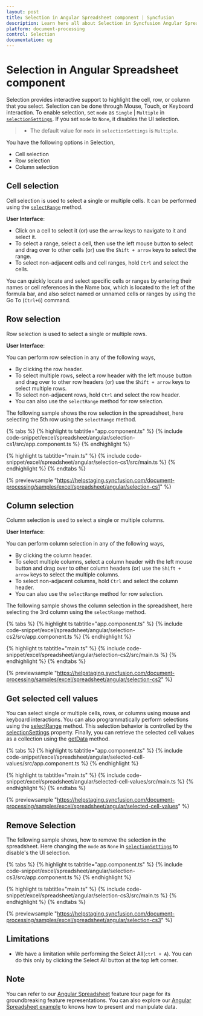 ```yaml
---
layout: post
title: Selection in Angular Spreadsheet component | Syncfusion
description: Learn here all about Selection in Syncfusion Angular Spreadsheet component of Syncfusion Essential JS 2 and more.
platform: document-processing
control: Selection 
documentation: ug
---
```


# Selection in Angular Spreadsheet component

Selection provides interactive support to highlight the cell, row, or column that you select. Selection can be done through Mouse, Touch, or Keyboard interaction. To enable selection, set `mode` as `Single` | `Multiple` in [`selectionSettings`](https://ej2.syncfusion.com/angular/documentation/api/spreadsheet/#selectionsettings). If you set `mode` to `None`, it disables the UI selection.

> * The default value for `mode` in  `selectionSettings` is `Multiple`.

You have the following options in Selection,

* Cell selection
* Row selection
* Column selection

## Cell selection

Cell selection is used to select a single or multiple cells. It can be performed using the [`selectRange`](https://ej2.syncfusion.com/angular/documentation/api/spreadsheet/#selectrange) method.

**User Interface**:

* Click on a cell to select it (or) use the `arrow` keys to navigate to it and select it.
* To select a range, select a cell, then use the left mouse button to select and drag over to other cells (or) use the `Shift + arrow` keys to select the range.
* To select non-adjacent cells and cell ranges, hold `Ctrl` and select the cells.

You can quickly locate and select specific cells or ranges by entering their names or cell references in the Name box, which is located to the left of the formula bar, and also select named or unnamed cells or ranges by using the Go To (`Ctrl+G`) command.

## Row selection

Row selection is used to select a single or multiple rows.

**User Interface**:

You can perform row selection in any of the following ways,

* By clicking the row header.
* To select multiple rows, select a row header with the left mouse button and drag over to other row headers (or) use the `Shift + arrow` keys to select multiple rows.
* To select non-adjacent rows, hold `Ctrl` and select the row header.
* You can also use the `selectRange` method for row selection.

The following sample shows the row selection in the spreadsheet, here selecting the 5th row using the `selectRange` method.

{% tabs %}
{% highlight ts tabtitle="app.component.ts" %}
{% include code-snippet/excel/spreadsheet/angular/selection-cs1/src/app.component.ts %}
{% endhighlight %}

{% highlight ts tabtitle="main.ts" %}
{% include code-snippet/excel/spreadsheet/angular/selection-cs1/src/main.ts %}
{% endhighlight %}
{% endtabs %}
  
{% previewsample "https://helpstaging.syncfusion.com/document-processing/samples/excel/spreadsheet/angular/selection-cs1" %}

## Column selection

Column selection is used to select a single or multiple columns.

**User Interface**:

You can perform column selection in any of the following ways,

* By clicking the column header.
* To select multiple columns, select a column header with the left mouse button and drag over to other column headers (or) use the `Shift + arrow` keys to select the multiple columns.
* To select non-adjacent columns, hold `Ctrl` and select the column header.
* You can also use the `selectRange` method for row selection.

The following sample shows the column selection in the spreadsheet, here selecting the 3rd column using the `selectRange` method.

{% tabs %}
{% highlight ts tabtitle="app.component.ts" %}
{% include code-snippet/excel/spreadsheet/angular/selection-cs2/src/app.component.ts %}
{% endhighlight %}

{% highlight ts tabtitle="main.ts" %}
{% include code-snippet/excel/spreadsheet/angular/selection-cs2/src/main.ts %}
{% endhighlight %}
{% endtabs %}
  
{% previewsample "https://helpstaging.syncfusion.com/document-processing/samples/excel/spreadsheet/angular/selection-cs2" %}

## Get selected cell values

You can select single or multiple cells, rows, or columns using mouse and keyboard interactions. You can also programmatically perform selections using the [selectRange](https://helpej2.syncfusion.com/angular/documentation/api/spreadsheet/#selectrange) method. This selection behavior is controlled by the [selectionSettings](https://helpej2.syncfusion.com/angular/documentation/api/spreadsheet/#selectionsettings) property. Finally, you can retrieve the selected cell values as a collection using the [getData](https://helpej2.syncfusion.com/angular/documentation/api/spreadsheet/#getdata) method.

{% tabs %}
{% highlight ts tabtitle="app.component.ts" %}
{% include code-snippet/excel/spreadsheet/angular/selected-cell-values/src/app.component.ts %}
{% endhighlight %}

{% highlight ts tabtitle="main.ts" %}
{% include code-snippet/excel/spreadsheet/angular/selected-cell-values/src/main.ts %}
{% endhighlight %}
{% endtabs %}
  
{% previewsample "https://helpstaging.syncfusion.com/document-processing/samples/excel/spreadsheet/angular/selected-cell-values" %}

## Remove Selection

The following sample shows, how to remove the selection in the spreadsheet. Here changing the `mode` as `None` in [`selectionSettings`](https://ej2.syncfusion.com/angular/documentation/api/spreadsheet/#selectionsettings) to disable's the UI selection.

{% tabs %}
{% highlight ts tabtitle="app.component.ts" %}
{% include code-snippet/excel/spreadsheet/angular/selection-cs3/src/app.component.ts %}
{% endhighlight %}

{% highlight ts tabtitle="main.ts" %}
{% include code-snippet/excel/spreadsheet/angular/selection-cs3/src/main.ts %}
{% endhighlight %}
{% endtabs %}
  
{% previewsample "https://helpstaging.syncfusion.com/document-processing/samples/excel/spreadsheet/angular/selection-cs3" %}

## Limitations

* We have a limitation while performing the Select All(`ctrl + A`). You can do this only by clicking the Select All button at the top left corner.

## Note

You can refer to our [Angular Spreadsheet](https://www.syncfusion.com/spreadsheet-editor-sdk/angular-spreadsheet-editor) feature tour page for its groundbreaking feature representations. You can also explore our [Angular Spreadsheet example](https://document.syncfusion.com/demos/spreadsheet-editor/angular/#/material3/spreadsheet/default) to knows how to present and manipulate data.